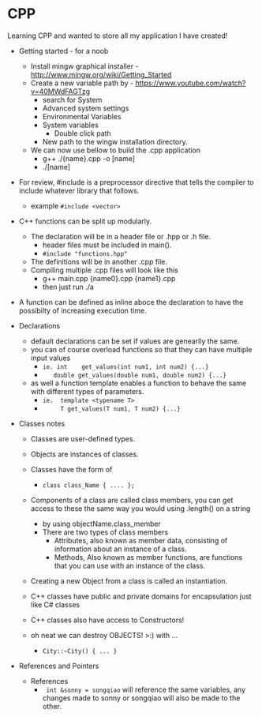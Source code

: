 # CPP
Learning CPP and wanted to store all my application I have created!

* Getting started - for a noob
    * Install mingw graphical installer - http://www.mingw.org/wiki/Getting_Started
    * Create a new variable path by - https://www.youtube.com/watch?v=40MWdFAGTzg
        * search for System
        * Advanced system settings
        * Environmental Variables
        * System variables
            * Double click path
        * New path to the wingw installation directory. 
    * We can now use bellow to build the .cpp application 
        * g++ ./{name}.cpp -o [name]
        * ./[name]
* For review, #include is a preprocessor directive that tells the compiler to include whatever library that follows.
    * example `#include <vector>`

* C++ functions can be split up modularly.
    * The declaration will be in a header file or .hpp or .h file.
        * header files must be included in main().
        * `#include "functions.hpp"`
    * The definitions will be in another .cpp file.
    * Compiling multiple .cpp files will look like this
        * g++ main.cpp {name0}.cpp {name1}.cpp
        * then just run ./a 
* A function can be defined as inline aboce the declaration to have the possibilty of increasing execution time.
* Declarations
    * default declarations can be set if values are genearlly the same.
    * you can of course overload functions so that they can have multiple input values
        * `ie. int    get_values(int num1, int num2) {...}`
        * `    double get_values(double num1, double num2) {...} `
    * as well a function template enables a function to behave the same with different types of parameters.
        * `ie.  template <typename T> `
        * `     T get_values(T num1, T num2) {...}`

* Classes notes
    * Classes are user-defined types.
    * Objects are instances of classes.
    * Classes have the form of
        * ` class class_Name { .... }; `
    * Components of a class are called class members, you can get access to these the same way you would using .length() on a string
        * by using objectName.class_member
        * There are two types of class members
            * Attributes, also known as member data, consisting of information about an instance of a class.
            * Methods, Also known as member functions, are functions that you can use with an instance of the class. 
    * Creating a new Object from a class is called an instantiation.
    * C++ classes have public and private domains for encapsulation just like C# classes
    * C++ classes also have access to Constructors!

    * oh neat we can destroy OBJECTS! >:) with ...
        * ` City::~City() { ... } `

* References and Pointers
    * References   
        * ` int &sonny = songqiao` will reference the same variables, any changes made to sonny or songqiao will also be made to the other. 
    